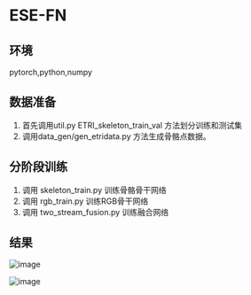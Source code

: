 # ESE-FN

## 环境
pytorch,python,numpy

## 数据准备
1. 首先调用util.py ETRI_skeleton_train_val 方法划分训练和测试集
2. 调用data_gen/gen_etridata.py 方法生成骨骼点数据。

## 分阶段训练
1. 调用 skeleton_train.py 训练骨骼骨干网络
2. 调用 rgb_train.py 训练RGB骨干网络
3. 调用 two_stream_fusion.py 训练融合网络

## 结果
![image](https://user-images.githubusercontent.com/34670345/166742379-e75e337c-f013-4cfa-b576-5da5e17162d9.png)

![image](https://user-images.githubusercontent.com/34670345/166742475-4aa7158e-bb92-449a-a9d2-f7e0758e504f.png)
